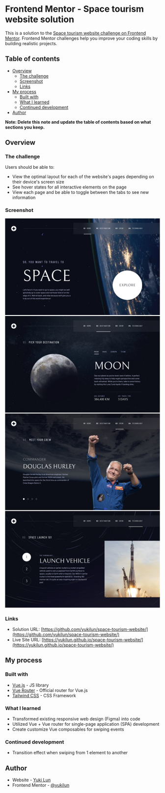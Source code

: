 # Frontend Mentor - Space tourism website solution

This is a solution to the [Space tourism website challenge on Frontend Mentor](https://www.frontendmentor.io/challenges/space-tourism-multipage-website-gRWj1URZ3). Frontend Mentor challenges help you improve your coding skills by building realistic projects. 

## Table of contents

- [Overview](#overview)
  - [The challenge](#the-challenge)
  - [Screenshot](#screenshot)
  - [Links](#links)
- [My process](#my-process)
  - [Built with](#built-with)
  - [What I learned](#what-i-learned)
  - [Continued development](#continued-development)
- [Author](#author)

**Note: Delete this note and update the table of contents based on what sections you keep.**

## Overview

### The challenge

Users should be able to:

- View the optimal layout for each of the website's pages depending on their device's screen size
- See hover states for all interactive elements on the page
- View each page and be able to toggle between the tabs to see new information

### Screenshot

![](./public/screenshot-desktop-1.png)
![](./public/screenshot-desktop-2.png)
![](./public/screenshot-desktop-3.png)
![](./public/screenshot-desktop-4.png)

### Links

- Solution URL: [https://github.com/yukilun/space-tourism-website/](https://github.com/yukilun/space-tourism-website/)
- Live Site URL: [https://yukilun.github.io/space-tourism-website/](https://yukilun.github.io/space-tourism-website/)

## My process

### Built with
- [Vue.js](https://vuejs.org/) - JS library
- [Vue Router](https://router.vuejs.org/) - Official router for Vue.js 
- [Tailwind CSS](https://tailwindcss.com/) - CSS Framework

### What I learned

- Transformed existing responsive web design (Figma) into code
- Utilized Vue + Vue router for single-page application (SPA) development
- Create customize Vue composables for swiping events

### Continued development

- Transition effect when swiping from 1 element to another

## Author

- Website - [Yuki Lun](https://www.yukilun.com)
- Frontend Mentor - [@yukilun](https://www.frontendmentor.io/profile/yukilun)